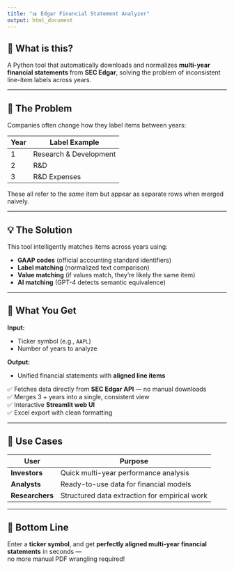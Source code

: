 ```yaml
---
title: "📊 Edgar Financial Statement Analyzer"
output: html_document
---
```


## 🧠 What is this?
A Python tool that automatically downloads and normalizes **multi-year financial statements** from **SEC Edgar**, solving the problem of inconsistent line-item labels across years.

---

## 🚨 The Problem
Companies often change how they label items between years:

| Year | Label Example |
|------|----------------|
| 1 | Research & Development |
| 2 | R&D |
| 3 | R&D Expenses |

These all refer to the *same* item but appear as separate rows when merged naively.

---

## 💡 The Solution
This tool intelligently matches items across years using:

- **GAAP codes** (official accounting standard identifiers)  
- **Label matching** (normalized text comparison)  
- **Value matching** (if values match, they’re likely the same item)  
- **AI matching** (GPT-4 detects semantic equivalence)

---

## 🎁 What You Get

**Input:**  
- Ticker symbol (e.g., `AAPL`)  
- Number of years to analyze  

**Output:**  
- Unified financial statements with **aligned line items**

✅ Fetches data directly from **SEC Edgar API** — no manual downloads  
✅ Merges 3 + years into a single, consistent view  
✅ Interactive **Streamlit web UI**  
✅ Excel export with clean formatting  

---

## 💼 Use Cases

| User | Purpose |
|------|----------|
| **Investors** | Quick multi-year performance analysis |
| **Analysts** | Ready-to-use data for financial models |
| **Researchers** | Structured data extraction for empirical work |

---

## 🧾 Bottom Line
Enter a **ticker symbol**, and get **perfectly aligned multi-year financial statements** in seconds —  
no more manual PDF wrangling required!

